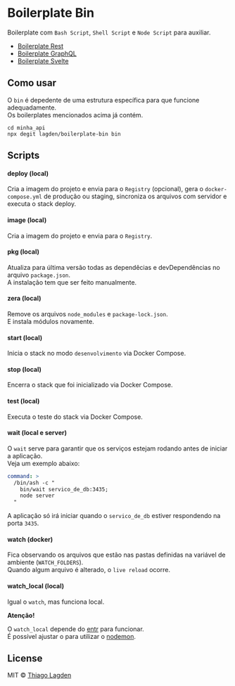 # Boilerplate Bin

Boilerplate com `Bash Script`, `Shell Script` e `Node Script` para auxiliar.

- [Boilerplate Rest](https://github.com/lagden/boilerplate-rest)
- [Boilerplate GraphQL](https://github.com/lagden/boilerplate-gql)
- [Boilerplate Svelte](https://github.com/lagden/boilerplate-svelte)


## Como usar

O `bin` é depedente de uma estrutura específica para que funcione adequadamente.  
Os boilerplates mencionados acima já contém.

```shell
cd minha_api
npx degit lagden/boilerplate-bin bin
```

## Scripts


#### deploy (local)

Cria a imagem do projeto e envia para o `Registry` (opcional), gera o `docker-compose.yml` de produção ou staging, sincroniza os arquivos com servidor e executa o stack deploy.


#### image (local)

Cria a imagem do projeto e envia para o `Registry`.


#### pkg (local)

Atualiza para última versão todas as dependêcias e devDependências no arquivo `package.json`.  
A instalação tem que ser feito manualmente.


#### zera (local)

Remove os arquivos `node_modules` e `package-lock.json`.  
E instala módulos novamente.


#### start (local)

Inicia o stack no modo `desenvolvimento` via Docker Compose.


#### stop (local)

Encerra o stack que foi inicializado via Docker Compose.


#### test (local)

Executa o teste do stack via Docker Compose.


#### wait (local e server)

O `wait` serve para garantir que os serviços estejam rodando antes de iniciar a aplicação.  
Veja um exemplo abaixo:

```yml
command: >
  /bin/ash -c "
    bin/wait servico_de_db:3435;
    node server
  "
```

A aplicação só irá iniciar quando o `servico_de_db` estiver respondendo na porta `3435`.


#### watch (docker)

Fica observando os arquivos que estão nas pastas definidas na variável de ambiente (`WATCH_FOLDERS`).  
Quando algum arquivo é alterado, o `live reload` ocorre.


#### watch_local (local)

Igual o `watch`, mas funciona local.


**Atenção!**

O `watch_local` depende do [entr](https://github.com/eradman/entr) para funcionar.  
É possível ajustar o para utilizar o [nodemon](https://github.com/remy/nodemon).


## License

MIT © [Thiago Lagden](https://github.com/lagden)
